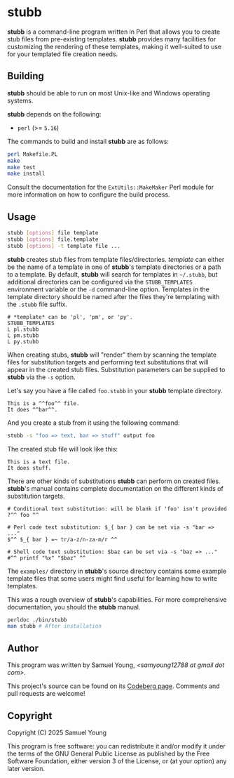 # stubb
**stubb** is a command-line program written in Perl that allows you to create
stub files from pre-existing templates. **stubb** provides many facilities for
customizing the rendering of these templates, making it well-suited to use for
your templated file creation needs.

## Building

**stubb** should be able to run on most Unix-like and Windows operating systems.

**stubb** depends on the following:
* `perl` (>= `5.16`)

The commands to build and install **stubb** are as follows:
```bash
perl Makefile.PL
make
make test
make install
```
Consult the documentation for the `ExtUtils::MakeMaker` Perl module for more
information on how to configure the build process.

## Usage
```bash
stubb [options] file template
stubb [options] file.template
stubb [options] -t template file ...
```
**stubb** creates stub files from template files/directories. *template* can
either be the name of a template in one of **stubb**'s template directories or
a path to a template. By default, **stubb** will search for templates in
`~/.stubb`, but additional directories can be configured via the
`STUBB_TEMPLATES` environment variable or the `-d` command-line option.
Templates in the template directory should be named after the files they're
templating with the `.stubb` file suffix.
```
# *template* can be 'pl', 'pm', or 'py'.
STUBB_TEMPLATES
L pl.stubb
L pm.stubb
L py.stubb
```
When creating stubs, **stubb** will "render" them by scanning the template files
for substitution targets and performing text substitutions that will appear in
the created stub files. Substitution parameters can be supplied to **stubb** via
the `-s` option.

Let's say you have a file called `foo.stubb` in your **stubb** template
directory.
```
This is a ^^foo^^ file.
It does ^^bar^^.
```
And you create a stub from it using the following command:
```bash
stubb -s "foo => text, bar => stuff" output foo
```
The created stub file will look like this:
```
This is a text file.
It does stuff.
```
There are other kinds of substitutions **stubb** can perform on created files.
**stubb**'s manual contains complete documentation on the different kinds of
substitution targets.
```
# Conditional text substitution: will be blank if 'foo' isn't provided
?^^ foo ^^

# Perl code text substitution: $_{ bar } can be set via -s "bar => ..."
$^^ $_{ bar } =~ tr/a-z/n-za-m/r ^^

# Shell code text substitution: $baz can be set via -s "baz => ..."
#^^ printf "%x" "$baz" ^^
```

The `examples/` directory in **stubb**'s source directory contains some
example template files that some users might find useful for learning how to
write templates.

This was a rough overview of **stubb**'s capabilities. For more comprehensive
documentation, you should the **stubb** manual.
```bash
perldoc ./bin/stubb
man stubb # After installation
```

## Author
This program was written by Samuel Young, *\<samyoung12788 at gmail dot com\>*.

This project's source can be found on its
[Codeberg page](https://codeberg.org/1-1sam/stubb). Comments and pull
requests are welcome!

## Copyright
Copyright (C) 2025 Samuel Young

This program is free software: you can redistribute it and/or modify
it under the terms of the GNU General Public License as published by
the Free Software Foundation, either version 3 of the License, or
(at your option) any later version.
